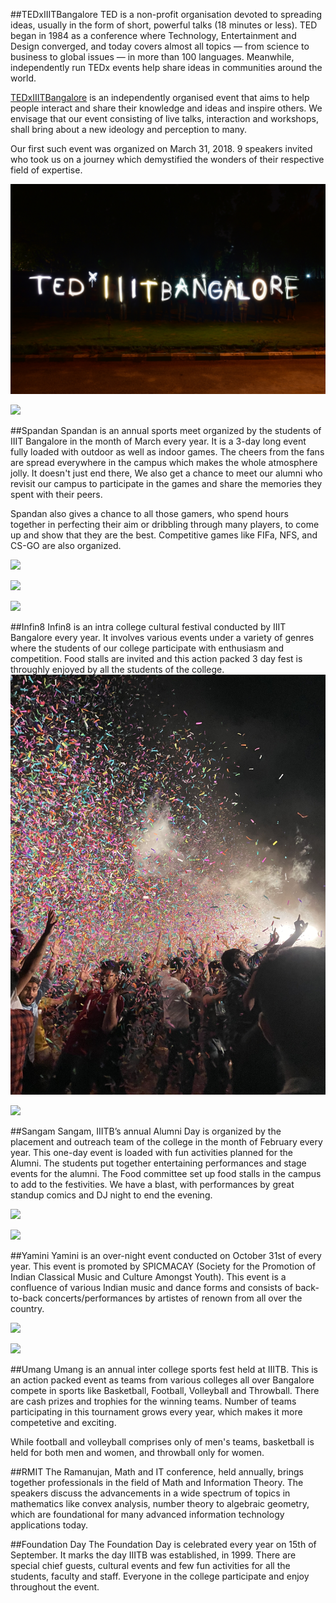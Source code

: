 ##TEDxIIITBangalore
TED is a non-profit organisation devoted to spreading ideas, usually in the form of short, powerful talks (18 minutes or less). TED began in 1984 as a conference where Technology, Entertainment and Design converged, and today covers almost all topics — from science to business to global issues — in more than 100 languages. Meanwhile, independently run TEDx events help share ideas in communities around the world.

<a href="http://tedxiiitbangalore.in" target="_blank">TEDxIIITBangalore</a> is an independently organised event that aims to help people interact and share their knowledge and ideas and inspire others. We envisage that our event consisting of live talks, interaction and workshops, shall bring about a new ideology and perception to many. 

Our first such event was organized on March 31, 2018. 9 speakers invited who took us on a journey which demystified the wonders of their respective field of expertise.

![](images/events/ted1.jpg)

![](images/events/ted3.jpg)


##Spandan
Spandan is an annual sports meet organized by the students of IIIT Bangalore in the month of March every year. It is a 3-day long event fully loaded with outdoor as well as indoor games. The cheers from the fans are spread everywhere in the campus which makes the whole atmosphere jolly. It doesn't just end there, We also get a chance to meet our alumni who revisit our campus to participate in the games and share the memories they spent with their peers.

Spandan also gives a chance to all those gamers, who spend hours together in perfecting their aim or dribbling through many players, to come up and show that they are the best. Competitive games like FIFa, NFS, and CS-GO are also organized.

![](images/events/spandan_1.JPG)

![](images/events/football1.jpg)

![](images/events/fifa1.jpg)

##Infin8
Infin8 is an intra college cultural festival conducted by IIIT Bangalore every year. It involves various events under a variety of genres where the students of our college participate with enthusiasm and competition. Food stalls are invited and this action packed 3 day fest is throughly enjoyed by all the students of the college.
![](images/events/infin8_1.jpg)

![](images/events/infin8_2.jpg)

##Sangam
Sangam, IIITB’s annual Alumni Day is organized by the placement and outreach team of the college in the month of February every year. This one-day event is loaded with fun activities planned for the Alumni. The students put together entertaining performances and stage events for the alumni. The Food committee set up food stalls in the campus to add to the festivities. We have a blast, with performances by great standup comics and DJ night to end the evening.

![](images/events/sangam_1.JPG)

![](images/events/sangam_2.JPG)


##Yamini
Yamini is an over-night event conducted on October 31st of every year. This event is promoted by SPICMACAY (Society for the Promotion of Indian Classical Music and Culture Amongst Youth). This event is a confluence of various Indian music and dance forms and consists of back-to-back concerts/performances by artistes of renown from all over the country.


![](images/events/yamini1.jpg)

![](images/events/yamini2.jpg)


##Umang
Umang is an annual inter college sports fest held at IIITB. This is an action packed event as teams from various colleges all over Bangalore compete in sports like Basketball, Football, Volleyball and Throwball. There are cash prizes and trophies for the winning teams. Number of teams participating in this tournament grows every year, which makes it more competetive and exciting.

While football and volleyball comprises only of men's teams, basketball is held for both men and women, and throwball only for women.


##RMIT
The Ramanujan, Math and IT conference, held annually, brings together professionals in the field of Math and Information Theory. The speakers discuss the advancements in a wide spectrum of topics in mathematics like convex analysis, number theory to algebraic geometry, which are foundational for many advanced information technology applications today.


##Foundation Day
The Foundation Day is celebrated every year on 15th of September. It marks the day IIITB was established, in 1999. There are special chief guests, cultural events and few fun activities for all the students, faculty and staff. Everyone in the college participate and enjoy throughout the event.
